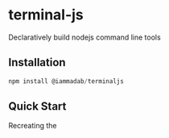 # terminal-js
Declaratively build nodejs command line tools
## Installation
```javascript
npm install @iammadab/terminaljs
```
## Quick Start
Recreating the 
